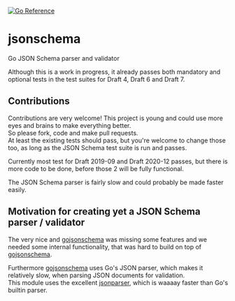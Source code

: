 [![Go Reference](https://pkg.go.dev/badge/github.com/flowstack-com/jsonschema.svg)](https://pkg.go.dev/github.com/flowstack-com/jsonschema)

# jsonschema
Go JSON Schema parser and validator

Although this is a work in progress, it already passes both mandatory and optional tests in the test suites for Draft 4, Draft 6 and Draft 7.

## Contributions
Contributions are very welcome! This project is young and could use more eyes and brains to make everything better.  
So please fork, code and make pull requests.  
At least the existing tests should pass, but you're welcome to change those too, as long as the JSON Schema test suite is run and passes.

Currently most test for Draft 2019-09 and Draft 2020-12 passes, but there is more code to be done, before those 2 will be fully functional.

The JSON Schema parser is fairly slow and could probably be made faster easily.


## Motivation for creating yet a JSON Schema parser / validator
The very nice and [gojsonschema](http://github.com/xeipuuv/gojsonschema) was missing some features and we needed some internal functionality, that was hard to build on top of [gojsonschema](http://github.com/xeipuuv/gojsonschema).

Furthermore [gojsonschema](http://github.com/xeipuuv/gojsonschema) uses Go's JSON parser, which makes it relatively slow, when parsing JSON documents for validation.  
This module uses the excellent [jsonparser](https://github.com/buger/jsonparser), which is waaaay faster than Go's builtin parser.

